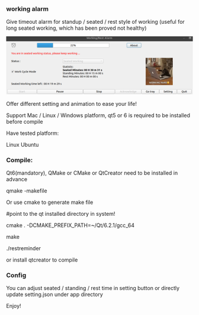 ### working alarm
Give timeout alarm for standup / seated / rest style of working (useful for long seated working, which has been proved not healthy)

![ScreenShot](https://github.com/softengineer/working-alarm/blob/master/images/screenshot.png)

Offer different setting and animation to ease your life!

Support Mac / Linux / Windows platform, qt5 or 6 is required to be installed before compile

Have tested platform:

   Linux Ubuntu

### Compile:

Qt6(mandatory), QMake or CMake or QtCreator need to be installed in advance

qmake -makefile

Or use cmake to generate make file

#point to the qt installed directory in system!

cmake . -DCMAKE_PREFIX_PATH=~/Qt/6.2.1/gcc_64 

make

./restreminder

or install qtcreator to compile 

### Config

You can adjust seated / standing / rest time in setting button or directly update setting.json under app directory

Enjoy!
